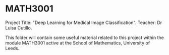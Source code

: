 # MATH3001
Project Title: "Deep Learning for Medical Image Classification".
Teacher: Dr Luisa Cutillo.

This folder will contain some useful material related to this project within the module MATH3001 active at the School of Mathematics, University of Leeds.


